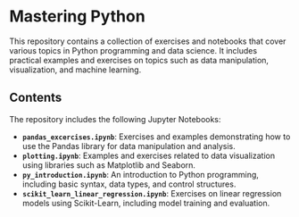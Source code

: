 # Mastering Python

This repository contains a collection of exercises and notebooks that cover various topics in Python programming and data science. It includes practical examples and exercises on topics such as data manipulation, visualization, and machine learning.

## Contents

The repository includes the following Jupyter Notebooks:

- **`pandas_excercises.ipynb`**: Exercises and examples demonstrating how to use the Pandas library for data manipulation and analysis.
- **`plotting.ipynb`**: Examples and exercises related to data visualization using libraries such as Matplotlib and Seaborn.
- **`py_introduction.ipynb`**: An introduction to Python programming, including basic syntax, data types, and control structures.
- **`scikit_learn_linear_regression.ipynb`**: Exercises on linear regression models using Scikit-Learn, including model training and evaluation.
